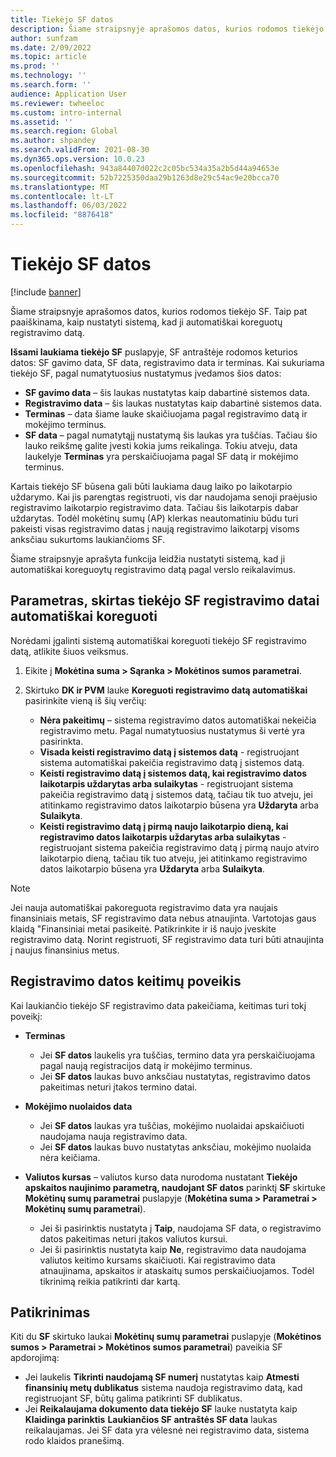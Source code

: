 ```yaml
---
title: Tiekėjo SF datos
description: Šiame straipsnyje aprašomos datos, kurios rodomos tiekėjo SF. Taip pat paaiškinama, kaip nustatyti sistemą, kad ji automatiškai koreguotų registravimo datą.
author: sunfzam
ms.date: 2/09/2022
ms.topic: article
ms.prod: ''
ms.technology: ''
ms.search.form: ''
audience: Application User
ms.reviewer: twheeloc
ms.custom: intro-internal
ms.assetid: ''
ms.search.region: Global
ms.author: shpandey
ms.search.validFrom: 2021-08-30
ms.dyn365.ops.version: 10.0.23
ms.openlocfilehash: 943a84407d022c2c05bc534a35a2b5d44a94653e
ms.sourcegitcommit: 52b7225350daa29b1263d8e29c54ac9e20bcca70
ms.translationtype: MT
ms.contentlocale: lt-LT
ms.lasthandoff: 06/03/2022
ms.locfileid: "8876418"
---
```

# <a name="vendor-invoice-dates"></a>Tiekėjo SF datos

[!include [banner](../includes/banner.md)]

Šiame straipsnyje aprašomos datos, kurios rodomos tiekėjo SF. Taip pat paaiškinama, kaip nustatyti sistemą, kad ji automatiškai koreguotų registravimo datą.

**Išsami laukiama tiekėjo SF** puslapyje, SF antraštėje rodomos keturios datos: SF gavimo data, SF data, registravimo data ir terminas. Kai sukuriama tiekėjo SF, pagal numatytuosius nustatymus įvedamos šios datos:

- **SF gavimo data** – šis laukas nustatytas kaip dabartinė sistemos data.
- **Registravimo data** – šis laukas nustatytas kaip dabartinė sistemos data. 
- **Terminas** – data šiame lauke skaičiuojama pagal registravimo datą ir mokėjimo terminus.
- **SF data** – pagal numatytąjį nustatymą šis laukas yra tuščias. Tačiau šio lauko reikšmę galite įvesti kokia jums reikalinga. Tokiu atveju, data laukelyje **Terminas** yra perskaičiuojama pagal SF datą ir mokėjimo terminus.

Kartais tiekėjo SF būsena gali būti laukiama daug laiko po laikotarpio uždarymo. Kai jis parengtas registruoti, vis dar naudojama senoji praėjusio registravimo laikotarpio registravimo data. Tačiau šis laikotarpis dabar uždarytas. Todėl mokėtinų sumų (AP) klerkas neautomatiniu būdu turi pakeisti visas registravimo datas į naują registravimo laikotarpį visoms anksčiau sukurtoms laukiančioms SF.

Šiame straipsnyje aprašyta funkcija leidžia nustatyti sistemą, kad ji automatiškai koreguoytų registravimo datą pagal verslo reikalavimus.

## <a name="parameter-for-automatically-adjusting-the-vendor-invoice-posting-date"></a>Parametras, skirtas tiekėjo SF registravimo datai automatiškai koreguoti

Norėdami įgalinti sistemą automatiškai koreguoti tiekėjo SF registravimo datą, atlikite šiuos veiksmus.

1.  Eikite į **Mokėtina suma \> Sąranka \> Mokėtinos sumos parametrai**.
2.  Skirtuko **DK ir PVM** lauke **Koreguoti registravimo datą automatiškai** pasirinkite vieną iš šių verčių:

    - **Nėra pakeitimų** – sistema registravimo datos automatiškai nekeičia registravimo metu. Pagal numatytuosius nustatymus ši vertė yra pasirinkta.
    - **Visada keisti registravimo datą į sistemos datą** - registruojant sistema automatiškai pakeičia registravimo datą į sistemos datą.
    - **Keisti registravimo datą į sistemos datą, kai registravimo datos laikotarpis uždarytas arba sulaikytas** - registruojant sistema pakeičia registravimo datą į sistemos datą, tačiau tik tuo atveju, jei atitinkamo registravimo datos laikotarpio būsena yra **Uždaryta** arba **Sulaikyta**.
    - **Keisti registravimo datą į pirmą naujo laikotarpio dieną, kai registravimo datos laikotarpis uždarytas arba sulaikytas** - registruojant sistema pakeičia registravimo datą į pirmą naujo atviro laikotarpio dieną, tačiau tik tuo atveju, jei atitinkamo registravimo datos laikotarpio būsena yra **Uždaryta** arba **Sulaikyta**.

> [!NOTE]
> Jei nauja automatiškai pakoreguota registravimo data yra naujais finansiniais metais, SF registravimo data nebus atnaujinta. Vartotojas gaus klaidą "Finansiniai metai pasikeitė. Patikrinkite ir iš naujo įveskite registravimo datą. Norint registruoti, SF registravimo data turi būti atnaujinta į naujus finansinius metus.

## <a name="impact-of-posting-date-changes"></a>Registravimo datos keitimų poveikis

Kai laukiančio tiekėjo SF registravimo data pakeičiama, keitimas turi tokį poveikį:

- **Terminas**

    - Jei **SF datos** laukelis yra tuščias, termino data yra perskaičiuojama pagal naują registracijos datą ir mokėjimo terminus.
    - Jei **SF datos** laukas buvo anksčiau nustatytas, registravimo datos pakeitimas neturi įtakos termino datai.

- **Mokėjimo nuolaidos data**

    - Jei **SF datos** laukas yra tuščias, mokėjimo nuolaidai apskaičiuoti naudojama nauja registravimo data.
    - Jei **SF datos** laukas buvo nustatytas anksčiau, mokėjimo nuolaida nėra keičiama.

- **Valiutos kursas** – valiutos kurso data nurodoma nustatant **Tiekėjo apskaitos naujinimo parametrą, naudojant SF datos** parinktį **SF** skirtuke **Mokėtinų sumų parametrai** puslapyje (**Mokėtina suma \> Parametrai \> Mokėtinų sumų parametrai**).

    - Jei ši pasirinktis nustatyta į **Taip**, naudojama SF data, o registravimo datos pakeitimas neturi įtakos valiutos kursui.
    - Jei ši pasirinktis nustatyta kaip **Ne**, registravimo data naudojama valiutos keitimo kursams skaičiuoti. Kai registravimo data atnaujinama, apskaitos ir ataskaitų sumos perskaičiuojamos. Todėl tikrinimą reikia patikrinti dar kartą.

## <a name="validation"></a>Patikrinimas

Kiti du **SF** skirtuko laukai **Mokėtinų sumų parametrai** puslapyje (**Mokėtinos sumos \> Parametrai \> Mokėtinos sumos parametrai**) paveikia SF apdorojimą:

- Jei laukelis **Tikrinti naudojamą SF numerį** nustatytas kaip **Atmesti finansinių metų dublikatus** sistema naudoja registravimo datą, kad registruojant SF, būtų galima patikrinti SF dublikatus.
- Jei **Reikalaujama dokumento data tiekėjo SF** lauke nustatyta kaip **Klaidinga parinktis** **Laukiančios SF antraštės SF data** laukas reikalaujamas. Jei SF data yra vėlesnė nei registravimo data, sistema rodo klaidos pranešimą.
